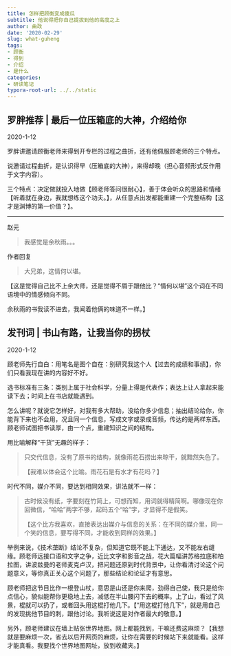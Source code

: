 ```yaml
---
title: 怎样把顾衡变成傻瓜
subtitle: 他说得把你自己提拔到他的高度之上
author: 曲政
date: '2020-02-29'
slug: what-guheng
tags:
- 顾衡
- 得到
- 介绍
- 是什么
categories:
- 研读笔记
typora-root-url: ../../static
---
```


## 罗胖推荐 | 最后一位压箱底的大神，介绍给你

2020-1-12

罗胖讲邀请顾衡老师来得到开专栏的过程之曲折，还有他佩服顾老师的三个特点。

说邀请过程曲折，是认识得早（压箱底的大神），来得却晚（担心音频形式反作用于文字内容）。

三个特点：决定做就投入地做【顾老师答问很耐心】，善于体会听众的思路和情绪【听着就在身边，我就想练这个功夫。】，从任意点出发都能重建一个完整结构【这才是渊博的第一价值？】。

---

赵元

>   我感觉是余秋雨。。。
>

作者回复

>   大兄弟，这情何以堪。

【这是觉得自己比不上余大师，还是觉得不屑于跟他比？“情何以堪”这个词在不同语境中的情感倾向不同。

余秋雨的书我读不进去，我闻着他俩的味道不一样。】

## 发刊词 | 书山有路，让我当你的拐杖

2020-1-12

顾老师先行自白：用笔名是图个自在：别研究我这个人【过去的成绩和事绩】，你们只看我现在讲的内容好不好。

选书标准有三条：类别上属于社会科学，分量上得是代表作；表达上让人拿起来能读下去；时间上在书店就能遇到。

怎么讲呢？就说它怎样好，对我有多大帮助，没给你多少信息；抽出结论给你，你能背下来也不会用，况且同一个信息，写成文字或录成音频，传达的是两样东西。顾老师试图把书读厚，由一个点，重建知识之间的结构。

用比喻解释“干货”无趣的样子：

>   只交代信息，没有了原书的结构，就像雨花石捞出来晾干，就黯然失色了。
>
>   【我难以体会这个比喻。雨花石是有水才有花吗？】

时代不同，媒介不同，要达到相同效果，讲法就不一样：

>   古时候没有纸，字要刻在竹简上，可想而知，用词就得精简啊。哪像现在你回微信，“哈哈”两字不够，起码五个“哈”字，才显得不是假笑。
>
>   【这个比方我喜欢，直接表达出媒介与信息的关系：在不同的媒介里，同一个笑的信息，要写得不同，才能收到同样的效果。】

举例来说，《技术垄断》结论不复杂，但知道它既不能上下通达，又不能左右缝缘。顾老师远接口语和文字之争，近比文字和影音之战，花大篇幅讲苏格拉底和柏拉图，讲波兹曼的老师麦克卢汉，把问题还原到时代背景中，让你看清讨论这个问题意义，等你真正关心这个问题了，那些结论和论证才有意思。

顾老师把这节目比作一根登山杖，意思是山还是你来爬，劲得自己使，我只是给你点信心，貌似能帮你更稳地上去，减低在半山腰闪下去的概率。上了山，看过了风景，棍就可以扔了，或者回头用这棍打他几下。【“用这棍打他几下”，就是用自己的发现挑他节目的刺，跟他讨论。我听说这是对作者最大的敬意。】

另外，顾老师建议在墙上贴张世界地图。网上都能找到，干嘛还费这麻烦？【我想就是要麻烦一次，省去以后开网页的麻烦，让你在需要的时候站下来就能看。这样才能真看。我要找个世界地图网址，放到收藏夹。】

